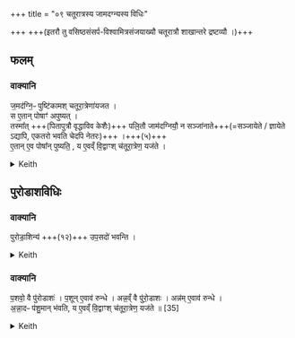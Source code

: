 +++
title = "०९ चतूरात्रस्य जामदग्न्यस्य विधिः"

+++
+++(इतरौ तु वसिष्ठसंसर्प-विश्वामित्रसंजयाख्यौ चतूरात्रौ शाखान्तरे द्रष्टव्यौ ।)+++

## फलम्  
### वाक्यानि
ज॒मद॑ग्नि॒ᳶ पुष्टि॑कामश् चतूरा॒त्रेणा॑यजत ।  
स ए॒तान् पोषाꣳ॑ अपुष्यत् ।  
तस्मा᳚त् +++(पितापुत्रौ वृद्धाविव केशैः)+++ पलि॒तौ जाम॑दग्नियौ॒ न सञ्जा॑नाते+++(=सञ्जायेते / ज्ञायेते ऽद्यापि, एकतरो भवति चेदपि नेतरः)+++ ।+++(५)+++  
ए॒तान् ए॒व पोषा᳚न् पुष्यति॒ , य ए॒वव्ँ वि॒द्वाꣳश् च॑तूरा॒त्रेण॒ यज॑ते ।

<details><summary>Keith</summary>

Jamadagni desiring prosperity, sacrificed with the four-night rite.  
He prospered therein,  
and accordingly the two descendants of Jamadagni are not seen as grey-haired. 

That prosperity is his who knowing thus offers the four-night rite. 
</details>



## पुरोडाशविधिः
### वाक्यानि
पुरोडा॒शिन्य॑ +++(१२)+++ उप॒सदो॑ भवन्ति ।

<details><summary>Keith</summary>

On the Upasads offerings of the sacrificial cake are made.
</details>


### वाक्यानि
प॒शवो॒ वै पु॑रोडाशः॑ । प॒शून् ए॒वाव॑ रुन्धे ।
अन्न॒व्ँ वै पु॑रो॒डाशः । अन्न॑म् ए॒वाव॑ रुन्धे ।  
अ॒न्ना॒दᳶ प॑शु॒मान् भ॑वति,  य ए॒वव्ँ वि॒द्वाꣳश् च॑तूरा॒त्रेण॒ यज॑ते ॥ [35]

<details><summary>Keith</summary>

The sacrificial cake is cattle; verily he wins cattle.  
The sacrificial cake is food; verily he wins food.  
An eater of food and owner of cattle he becomes who knowing thus offers the four-day rite.

</details>
